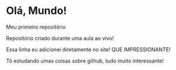 # Olá, Mundo!
Meu primeiro repositório 

Repositório criado durante uma aula ao vivo!

Essa linha eu adicionei diretamente  no site! QUE IMPRESSIONANTE!

Tô estudando umas coisas sobre  github, tudo muito interessante!
